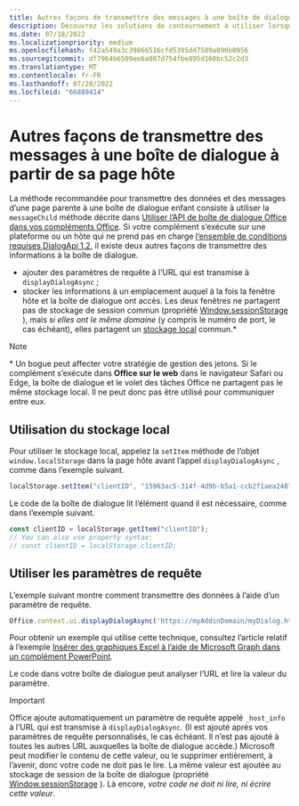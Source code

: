 ```yaml
---
title: Autres façons de transmettre des messages à une boîte de dialogue à partir de sa page hôte
description: Découvrez les solutions de contournement à utiliser lorsque la méthode messageChild n’est pas prise en charge.
ms.date: 07/18/2022
ms.localizationpriority: medium
ms.openlocfilehash: f42a549a3c39866516cfd5395dd7589a890b0956
ms.sourcegitcommit: df7964b6509ee6a807d754fbe895d160bc52c2d3
ms.translationtype: MT
ms.contentlocale: fr-FR
ms.lasthandoff: 07/20/2022
ms.locfileid: "66889414"
---
```

# <a name="alternative-ways-of-passing-messages-to-a-dialog-box-from-its-host-page"></a>Autres façons de transmettre des messages à une boîte de dialogue à partir de sa page hôte

La méthode recommandée pour transmettre des données et des messages d’une page parente à une boîte de dialogue enfant consiste à utiliser la `messageChild` méthode décrite dans [Utiliser l’API de boîte de dialogue Office dans vos compléments Office](dialog-api-in-office-add-ins.md#pass-information-to-the-dialog-box). Si votre complément s’exécute sur une plateforme ou un hôte qui ne prend pas en charge [l’ensemble de conditions requises DialogApi 1.2](/javascript/api/requirement-sets/common/dialog-api-requirement-sets), il existe deux autres façons de transmettre des informations à la boîte de dialogue.

- ajouter des paramètres de requête à l’URL qui est transmise à `displayDialogAsync` ;
- stocker les informations à un emplacement auquel à la fois la fenêtre hôte et la boîte de dialogue ont accès. Les deux fenêtres ne partagent pas de stockage de session commun (propriété [Window.sessionStorage](https://developer.mozilla.org/docs/Web/API/Window/sessionStorage) ), mais *si elles ont le même domaine* (y compris le numéro de port, le cas échéant), elles partagent un [stockage local](https://www.w3schools.com/html/html5_webstorage.asp) commun.\*

> [!NOTE]
> \* Un bogue peut affecter votre stratégie de gestion des jetons. Si le complément s’exécute dans **Office sur le web** dans le navigateur Safari ou Edge, la boîte de dialogue et le volet des tâches Office ne partagent pas le même stockage local. Il ne peut donc pas être utilisé pour communiquer entre eux.

## <a name="use-local-storage"></a>Utilisation du stockage local

Pour utiliser le stockage local, appelez la `setItem` méthode de l’objet `window.localStorage` dans la page hôte avant l’appel `displayDialogAsync` , comme dans l’exemple suivant.

```js
localStorage.setItem("clientID", "15963ac5-314f-4d9b-b5a1-ccb2f1aea248");
```

Le code de la boîte de dialogue lit l’élément quand il est nécessaire, comme dans l’exemple suivant.

```js
const clientID = localStorage.getItem("clientID");
// You can also use property syntax:
// const clientID = localStorage.clientID;
```

## <a name="use-query-parameters"></a>Utiliser les paramètres de requête

L’exemple suivant montre comment transmettre des données à l’aide d’un paramètre de requête.

```js
Office.context.ui.displayDialogAsync('https://myAddinDomain/myDialog.html?clientID=15963ac5-314f-4d9b-b5a1-ccb2f1aea248');
```

Pour obtenir un exemple qui utilise cette technique, consultez l’article relatif à l’exemple [Insérer des graphiques Excel à l’aide de Microsoft Graph dans un complément PowerPoint](https://github.com/OfficeDev/PowerPoint-Add-in-Microsoft-Graph-ASPNET-InsertChart).

Le code dans votre boîte de dialogue peut analyser l’URL et lire la valeur du paramètre.

> [!IMPORTANT]
> Office ajoute automatiquement un paramètre de requête appelé `_host_info` à l’URL qui est transmise à `displayDialogAsync`. (Il est ajouté après vos paramètres de requête personnalisés, le cas échéant. Il n’est pas ajouté à toutes les autres URL auxquelles la boîte de dialogue accède.) Microsoft peut modifier le contenu de cette valeur, ou le supprimer entièrement, à l’avenir, donc votre code ne doit pas le lire. La même valeur est ajoutée au stockage de session de la boîte de dialogue (propriété [Window.sessionStorage](https://developer.mozilla.org/docs/Web/API/Window/sessionStorage) ). Là encore, *votre code ne doit ni lire, ni écrire cette valeur*.

